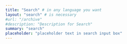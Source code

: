 ```yaml
---
title: "Search" # in any language you want
layout: "search" # is necessary
#url: "/archive"
#description: "Description for Search"
summary: "search"
placeholder: "placeholder text in search input box"
---
```


